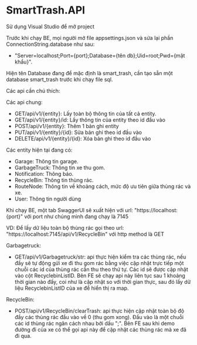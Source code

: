 # SmartTrash.API

Sử dụng Visual Studio để mở project

Trước khi chạy BE, mọi người mở file appsettings.json và sửa lại phần ConnectionString.database như sau:
- "Server=localhost;Port={port};Database={tên db};Uid=root;Pwd={mật khẩu}".

Hiện tên Database đang để mặc định là smart_trash, cần tạo sẵn một database smart_trash trước khi chạy file sql.

Các api cần chú thích:

Các api chung: 
- GET/api/v1/{entity}: Lấy toàn bộ thông tin của tất cả entity.
- GET/api/v1/{entity}/id: Lấy thông tin của entity theo id đầu vào
- POST/api/v1/{entity}: Thêm 1 bản ghi entity
- PUT/api/v1/{entity}/{id}: Sửa bản ghi theo id đầu vào
- DELETE/api/v1/{entity}/{id}: Xóa bản ghi theo id đầu vào

Các entity hiện tại đang có:
- Garage: Thông tin garage.
- GarbageTruck: Thông tin xe thu gom.
- Notification: Thông báo.
- RecycleBin: Thông tin thùng rác.
- RouteNode: Thông tin về khoảng cách, mức độ ưu tiên giữa thùng rác và xe.
- User: Thông tin người dùng

Khi chạy BE, một tab SwaggerUI sẽ xuất hiện với url: "https://localhost:{port}" với port như chúng mình đang chạy là 7145

VD: Để lấy dữ liệu toàn bộ thùng rác gọi theo url: "https://localhost:7145/api/v1/RecycleBin" với http method là GET

Garbagetruck: 
- GET/api/v1/Garbagetruck/str: api thực hiện kiểm tra các thùng rác, nếu đầy sẽ tự động gửi xe đi thu gom rác bằng việc cập nhật trực tiếp một chuỗi các id của thùng rác cần thu theo thứ tự. Các id sẽ được cập nhật vào cột RecyclebinListID. Bên FE sẽ chạy api này liên tục sau 1 khoảng thời gian nào đấy, coi như là cập nhật so với thời gian thực, sau đó lấy dữ liệu RecyclebinListID của xe để hiển thị ra map.

RecycleBin: 
- POST/api/v1/RecycleBin/clearTrash: api thực hiện cập nhật toàn bộ độ đầy các thùng rác đầu vào về 0 (thu gom xong). Đầu vào là một chuỗi các id thùng rác ngăn cách nhau bởi dấu ";". Bên FE sau khi demo đường đi của xe có thể gọi api này để cập nhật các thùng rác mà xe đã đi qua.
